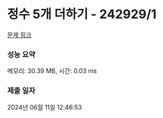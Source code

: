 # 정수 5개 더하기 - 242929/1 

[문제 링크](https://level.goorm.io/exam/242929/%EC%A0%95%EC%88%98-5%EA%B0%9C-%EB%8D%94%ED%95%98%EA%B8%B0/quiz/1) 

### 성능 요약

메모리: 30.39 MB, 시간: 0.03 ms

### 제출 일자

2024년 06월 11일 12:46:53

